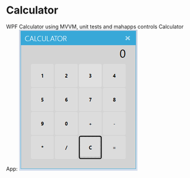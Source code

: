 # Calculator
WPF Calculator using MVVM, unit tests and mahapps controls
Calculator App:
![Alt text](Calculator/CalculatorImage.png?raw=true "Calculator")
